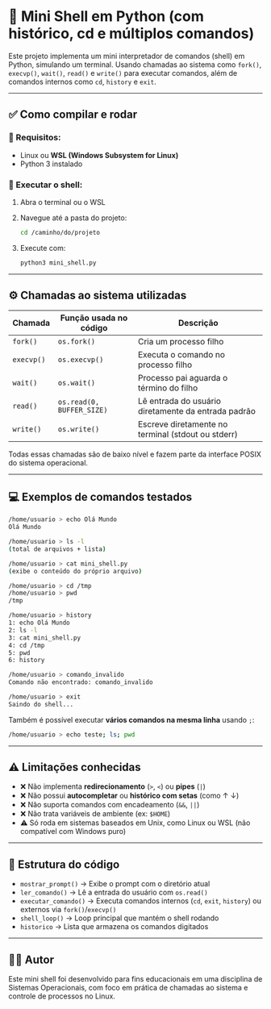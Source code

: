 
# 🐚 Mini Shell em Python (com histórico, cd e múltiplos comandos)

Este projeto implementa um mini interpretador de comandos (shell) em Python, simulando um terminal. Usando chamadas ao sistema como `fork()`, `execvp()`, `wait()`, `read()` e `write()` para executar comandos, além de comandos internos como `cd`, `history` e `exit`.

---

## ✅ Como compilar e rodar

### 🧱 Requisitos:
- Linux ou **WSL (Windows Subsystem for Linux)**
- Python 3 instalado

### 🚀 Executar o shell:
1. Abra o terminal ou o WSL
2. Navegue até a pasta do projeto:

   ```bash
   cd /caminho/do/projeto
   ```

3. Execute com:

   ```bash
   python3 mini_shell.py
   ```

---

## ⚙️ Chamadas ao sistema utilizadas

| Chamada | Função usada no código | Descrição |
|--------|-------------------------|-----------|
| `fork()` | `os.fork()` | Cria um processo filho |
| `execvp()` | `os.execvp()` | Executa o comando no processo filho |
| `wait()` | `os.wait()` | Processo pai aguarda o término do filho |
| `read()` | `os.read(0, BUFFER_SIZE)` | Lê entrada do usuário diretamente da entrada padrão |
| `write()` | `os.write()` | Escreve diretamente no terminal (stdout ou stderr) |

Todas essas chamadas são de baixo nível e fazem parte da interface POSIX do sistema operacional.

---

## 💻 Exemplos de comandos testados

```bash
/home/usuario > echo Olá Mundo
Olá Mundo

/home/usuario > ls -l
(total de arquivos + lista)

/home/usuario > cat mini_shell.py
(exibe o conteúdo do próprio arquivo)

/home/usuario > cd /tmp
/home/usuario > pwd
/tmp

/home/usuario > history
1: echo Olá Mundo
2: ls -l
3: cat mini_shell.py
4: cd /tmp
5: pwd
6: history

/home/usuario > comando_invalido
Comando não encontrado: comando_invalido

/home/usuario > exit
Saindo do shell...
```

Também é possível executar **vários comandos na mesma linha** usando `;`:

```bash
/home/usuario > echo teste; ls; pwd
```

---

## ⚠️ Limitações conhecidas

- ❌ Não implementa **redirecionamento** (`>`, `<`) ou **pipes** (`|`)
- ❌ Não possui **autocompletar** ou **histórico com setas** (como ↑ ↓)
- ❌ Não suporta comandos com encadeamento (`&&`, `||`)
- ❌ Não trata variáveis de ambiente (ex: `$HOME`)
- ⚠️ Só roda em sistemas baseados em Unix, como Linux ou WSL (não compatível com Windows puro)

---

## 📁 Estrutura do código

- `mostrar_prompt()` → Exibe o prompt com o diretório atual
- `ler_comando()` → Lê a entrada do usuário com `os.read()`
- `executar_comando()` → Executa comandos internos (`cd`, `exit`, `history`) ou externos via `fork()`/`execvp()`
- `shell_loop()` → Loop principal que mantém o shell rodando
- `historico` → Lista que armazena os comandos digitados

---

## 👨‍💻 Autor

Este mini shell foi desenvolvido para fins educacionais em uma disciplina de Sistemas Operacionais, com foco em prática de chamadas ao sistema e controle de processos no Linux.
